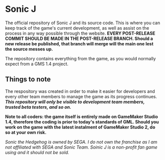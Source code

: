 # Sonic J

The official repository of Sonic J and its source code. This is where you can keep track of the game's current development, as well as assist on the process in any way possible through the website. **EVERY POST-RELEASE COMMIT SHOULD BE MADE IN THE POST-RELEASE BRANCH. Should a new release be published, that branch will merge will the main one lest the source messes up.**

The repository contains everything from the game, as you would normally expect from a GMS 1.4 project.

## Things to note
The respository was created in order to make it easier for developers and every other team members to manage the game as its progress continues. **_This repository will only be visible to development team members, trusted beta testers, and so on._**

**Note to all coders: the game itself is entirely made on GameMaker Studio 1.4, therefore the coding is prior to today's standards of GML. Should you work on the game with the latest instalment of GameMaker Studio 2, do so at your own risk.**

_Sonic the Hedgehog is owned by SEGA. I do not own the franchise as I am not affiliated with SEGA and Sonic Team. Soinic J is a non-profit fan game using and it should not be sold._
